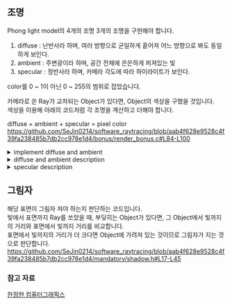 

## 조명

Phong light model의 4개의 조명 3개의 조명을 구현해야 합니다.  
1. diffuse : 난반사라 하며, 여러 방향으로 균일하게 흩어져 어느 방향으로 봐도 동일하게 보인다.  
2. ambient : 주변광이라 하며, 공간 전체에 은은하게 퍼져있는 빛     
3. specular : 정반사라 하며, 카메라 각도에 따라 하이라이트가 보인다.  
  
color를 0 ~ 1이 아닌 0 ~ 255의 범위로 잡았습니다.  

카메라로 쏜 Ray가 교차되는 Object가 있다면, Object의 색상을 구했을 것입니다.  
색상을 이용해 아래의 코드처럼 각 조명을 계산하고 더해야 합니다.

diffuse + ambient + specular = pixel color
https://github.com/SeJin0214/software_raytracing/blob/aab4f628e9528c4f39fa238485b7db2cc978e1d4/bonus/render_bonus.c#L84-L100

<details><summary>implement diffuse and ambient</summary>
<img width="745" height="868" alt="image" src="https://github.com/user-attachments/assets/2bf81828-5148-4166-8dae-05fd2500b5bd" />
</details>  


<details><summary>diffuse and ambient description</summary>
https://github.com/SeJin0214/software_raytracing/blob/d544078fce1685fb2c4598b6e944ffeddbe124da/bonus/light_bonus.h#L19-L31  
  표면의 노멀 벡터와 중심에서 빛으로 가는 벡터의 내적을 구하여 빛의 세기를 구하였습니다.  
https://github.com/SeJin0214/software_raytracing/blob/d544078fce1685fb2c4598b6e944ffeddbe124da/bonus/light_bonus.h#L33-L49

  albedo는 물체가 빛을 반사하는 정도를 나타내는 척도이며, 두 조명 모두 albedo 연산을 추가로 해줬습니다.  
  https://github.com/SeJin0214/software_raytracing/blob/aab4f628e9528c4f39fa238485b7db2cc978e1d4/mandatory/shadow.h#L47-L58  
  
</details>
<details><summary>specular description</summary>
  표면의 빛 반사각과 표면에서 카메라로 향하는 벡터가 15도 이내 정도로 닮을 때만 하이라이트가 보이게 해주었습니다.
https://github.com/SeJin0214/software_raytracing/blob/d544078fce1685fb2c4598b6e944ffeddbe124da/bonus/light_bonus.h#L69-L82
</details>  
  
  
## 그림자
해당 표면이 그림자 져야 하는지 판단하는 코드입니다.  
빛에서 표면까지 Ray를 쏘았을 때, 부딪히는 Object가 있다면, 그 Object에서 빛까지의 거리와 표면에서 빛까지 거리를 비교합니다.  
표면에서 빛까지의 거리가 더 크다면 Object에 가려져 있는 것이므로 그림자가 지는 것으로 판단합니다.  
https://github.com/SeJin0214/software_raytracing/blob/aab4f628e9528c4f39fa238485b7db2cc978e1d4/mandatory/shadow.h#L17-L45



### 참고 자료

[한정현 컴퓨터그래픽스](https://www.youtube.com/watch?v=_uIjVpAM9l8&list=PLYEC1V9tJOl03WLDoUEKbiYW_Xt4W6LTl&index=10)

















